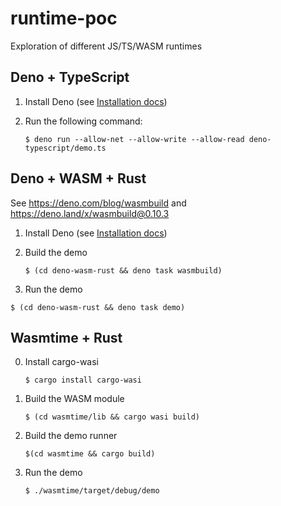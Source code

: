 # runtime-poc

Exploration of different JS/TS/WASM runtimes

## Deno + TypeScript

1. Install Deno (see [Installation docs](https://deno.land/manual@v1.29.2/getting_started/installation))

2. Run the following command:

   ```shell
   $ deno run --allow-net --allow-write --allow-read deno-typescript/demo.ts
   ```

## Deno + WASM + Rust

See https://deno.com/blog/wasmbuild and https://deno.land/x/wasmbuild@0.10.3

1. Install Deno (see [Installation docs](https://deno.land/manual@v1.29.2/getting_started/installation))

2. Build the demo

   ```shell
   $ (cd deno-wasm-rust && deno task wasmbuild)
   ```

3. Run the demo

  ```shell
  $ (cd deno-wasm-rust && deno task demo)
  ```

## Wasmtime + Rust

0. Install cargo-wasi

   ```shell
   $ cargo install cargo-wasi
   ```

1. Build the WASM module

   ```shell
   $ (cd wasmtime/lib && cargo wasi build)
   ```

2. Build the demo runner

   ```shell
   $(cd wasmtime && cargo build)
   ```

3. Run the demo

   ```shell
   $ ./wasmtime/target/debug/demo
   ```
